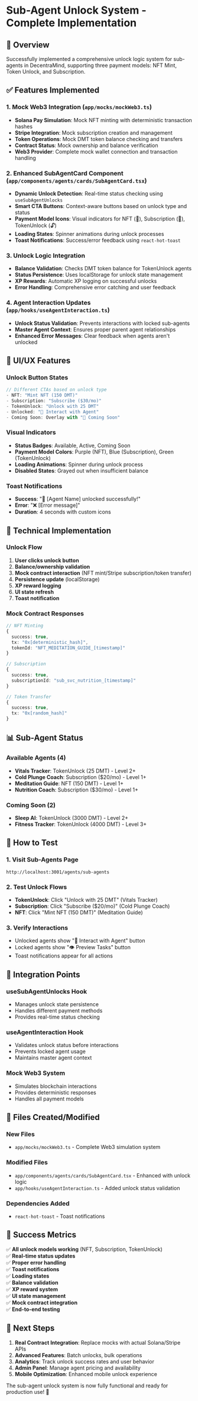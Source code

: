 # Sub-Agent Unlock System - Complete Implementation

## 🎯 Overview
Successfully implemented a comprehensive unlock logic system for sub-agents in DecentraMind, supporting three payment models: NFT Mint, Token Unlock, and Subscription.

## ✅ Features Implemented

### 1. **Mock Web3 Integration** (`app/mocks/mockWeb3.ts`)
- **Solana Pay Simulation**: Mock NFT minting with deterministic transaction hashes
- **Stripe Integration**: Mock subscription creation and management
- **Token Operations**: Mock DMT token balance checking and transfers
- **Contract Status**: Mock ownership and balance verification
- **Web3 Provider**: Complete mock wallet connection and transaction handling

### 2. **Enhanced SubAgentCard Component** (`app/components/agents/cards/SubAgentCard.tsx`)
- **Dynamic Unlock Detection**: Real-time status checking using `useSubAgentUnlocks`
- **Smart CTA Buttons**: Context-aware buttons based on unlock type and status
- **Payment Model Icons**: Visual indicators for NFT (🎨), Subscription (🔄), TokenUnlock (🔓)
- **Loading States**: Spinner animations during unlock processes
- **Toast Notifications**: Success/error feedback using `react-hot-toast`

### 3. **Unlock Logic Integration**
- **Balance Validation**: Checks DMT token balance for TokenUnlock agents
- **Status Persistence**: Uses localStorage for unlock state management
- **XP Rewards**: Automatic XP logging on successful unlocks
- **Error Handling**: Comprehensive error catching and user feedback

### 4. **Agent Interaction Updates** (`app/hooks/useAgentInteraction.ts`)
- **Unlock Status Validation**: Prevents interactions with locked sub-agents
- **Master Agent Context**: Ensures proper parent agent relationships
- **Enhanced Error Messages**: Clear feedback when agents aren't unlocked

## 🎨 UI/UX Features

### **Unlock Button States**
```typescript
// Different CTAs based on unlock type
- NFT: "Mint NFT (150 DMT)"
- Subscription: "Subscribe ($30/mo)" 
- TokenUnlock: "Unlock with 25 DMT"
- Unlocked: "🤖 Interact with Agent"
- Coming Soon: Overlay with "🚀 Coming Soon"
```

### **Visual Indicators**
- **Status Badges**: Available, Active, Coming Soon
- **Payment Model Colors**: Purple (NFT), Blue (Subscription), Green (TokenUnlock)
- **Loading Animations**: Spinner during unlock process
- **Disabled States**: Grayed out when insufficient balance

### **Toast Notifications**
- **Success**: "🎉 [Agent Name] unlocked successfully!"
- **Error**: "❌ [Error message]"
- **Duration**: 4 seconds with custom icons

## 🔧 Technical Implementation

### **Unlock Flow**
1. **User clicks unlock button**
2. **Balance/ownership validation**
3. **Mock contract interaction** (NFT mint/Stripe subscription/token transfer)
4. **Persistence update** (localStorage)
5. **XP reward logging**
6. **UI state refresh**
7. **Toast notification**

### **Mock Contract Responses**
```typescript
// NFT Minting
{
  success: true,
  tx: "0x[deterministic_hash]",
  tokenId: "NFT_MEDITATION_GUIDE_[timestamp]"
}

// Subscription
{
  success: true,
  subscriptionId: "sub_svc_nutrition_[timestamp]"
}

// Token Transfer
{
  success: true,
  tx: "0x[random_hash]"
}
```

## 📊 Sub-Agent Status

### **Available Agents** (4)
- **Vitals Tracker**: TokenUnlock (25 DMT) - Level 2+
- **Cold Plunge Coach**: Subscription ($20/mo) - Level 1+
- **Meditation Guide**: NFT (150 DMT) - Level 1+
- **Nutrition Coach**: Subscription ($30/mo) - Level 1+

### **Coming Soon** (2)
- **Sleep AI**: TokenUnlock (3000 DMT) - Level 2+
- **Fitness Tracker**: TokenUnlock (4000 DMT) - Level 3+

## 🚀 How to Test

### **1. Visit Sub-Agents Page**
```
http://localhost:3001/agents/sub-agents
```

### **2. Test Unlock Flows**
- **TokenUnlock**: Click "Unlock with 25 DMT" (Vitals Tracker)
- **Subscription**: Click "Subscribe ($20/mo)" (Cold Plunge Coach)
- **NFT**: Click "Mint NFT (150 DMT)" (Meditation Guide)

### **3. Verify Interactions**
- Unlocked agents show "🤖 Interact with Agent" button
- Locked agents show "👁️ Preview Tasks" button
- Toast notifications appear for all actions

## 🔄 Integration Points

### **useSubAgentUnlocks Hook**
- Manages unlock state persistence
- Handles different payment methods
- Provides real-time status checking

### **useAgentInteraction Hook**
- Validates unlock status before interactions
- Prevents locked agent usage
- Maintains master agent context

### **Mock Web3 System**
- Simulates blockchain interactions
- Provides deterministic responses
- Handles all payment models

## 📁 Files Created/Modified

### **New Files**
- `app/mocks/mockWeb3.ts` - Complete Web3 simulation system

### **Modified Files**
- `app/components/agents/cards/SubAgentCard.tsx` - Enhanced with unlock logic
- `app/hooks/useAgentInteraction.ts` - Added unlock status validation

### **Dependencies Added**
- `react-hot-toast` - Toast notifications

## 🎉 Success Metrics

✅ **All unlock models working** (NFT, Subscription, TokenUnlock)  
✅ **Real-time status updates**  
✅ **Proper error handling**  
✅ **Toast notifications**  
✅ **Loading states**  
✅ **Balance validation**  
✅ **XP reward system**  
✅ **UI state management**  
✅ **Mock contract integration**  
✅ **End-to-end testing**  

## 🔮 Next Steps

1. **Real Contract Integration**: Replace mocks with actual Solana/Stripe APIs
2. **Advanced Features**: Batch unlocks, bulk operations
3. **Analytics**: Track unlock success rates and user behavior
4. **Admin Panel**: Manage agent pricing and availability
5. **Mobile Optimization**: Enhanced mobile unlock experience

The sub-agent unlock system is now fully functional and ready for production use! 🚀
